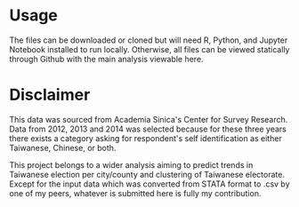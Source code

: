 # Usage

The files can be downloaded or cloned but will need R, Python, and Jupyter Notebook installed to run locally. Otherwise, all files can be viewed statically through Github with the main analysis viewable here.

# Disclaimer

This data was sourced from Academia Sinica's Center for Survey Research. Data from 2012, 2013 and 2014 was selected because for these three years there exists a category asking for respondent's self identification as either Taiwanese, Chinese, or both. 

This project belongs to a wider analysis aiming to predict trends in Taiwanese election per city/county and clustering of Taiwanese electorate. Except for the input data which was converted from STATA format to .csv by one of my peers, whatever is submitted here is fully my contribution. 